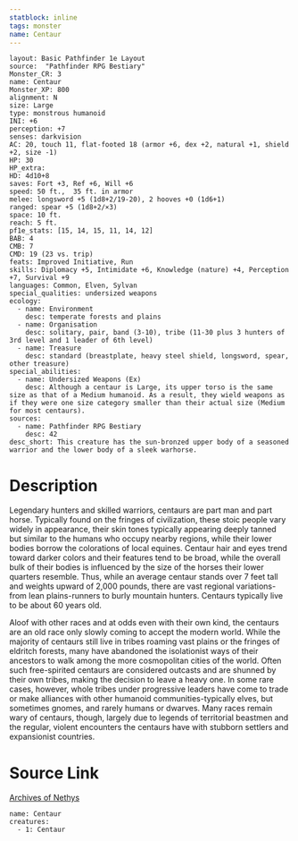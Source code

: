 ```yaml
---
statblock: inline
tags: monster
name: Centaur
---
```

```statblock
layout: Basic Pathfinder 1e Layout
source:  "Pathfinder RPG Bestiary"
Monster_CR: 3
name: Centaur
Monster_XP: 800
alignment: N
size: Large
type: monstrous humanoid
INI: +6
perception: +7
senses: darkvision
AC: 20, touch 11, flat-footed 18 (armor +6, dex +2, natural +1, shield +2, size -1)
HP: 30
HP_extra: 
HD: 4d10+8
saves: Fort +3, Ref +6, Will +6
speed: 50 ft.,  35 ft. in armor
melee: longsword +5 (1d8+2/19-20), 2 hooves +0 (1d6+1)
ranged: spear +5 (1d8+2/×3)
space: 10 ft.
reach: 5 ft.
pf1e_stats: [15, 14, 15, 11, 14, 12]
BAB: 4
CMB: 7
CMD: 19 (23 vs. trip)
feats: Improved Initiative, Run
skills: Diplomacy +5, Intimidate +6, Knowledge (nature) +4, Perception +7, Survival +9
languages: Common, Elven, Sylvan
special_qualities: undersized weapons
ecology:
  - name: Environment
    desc: temperate forests and plains
  - name: Organisation
    desc: solitary, pair, band (3-10), tribe (11-30 plus 3 hunters of 3rd level and 1 leader of 6th level)
  - name: Treasure
    desc: standard (breastplate, heavy steel shield, longsword, spear, other treasure)
special_abilities:
  - name: Undersized Weapons (Ex)
    desc: Although a centaur is Large, its upper torso is the same size as that of a Medium humanoid. As a result, they wield weapons as if they were one size category smaller than their actual size (Medium for most centaurs).
sources:
  - name: Pathfinder RPG Bestiary
    desc: 42
desc_short: This creature has the sun-bronzed upper body of a seasoned warrior and the lower body of a sleek warhorse.
```
# Description
Legendary hunters and skilled warriors, centaurs are part man and part horse. Typically found on the fringes of civilization, these stoic people vary widely in appearance, their skin tones typically appearing deeply tanned but similar to the humans who occupy nearby regions, while their lower bodies borrow the colorations of local equines. Centaur hair and eyes trend toward darker colors and their features tend to be broad, while the overall bulk of their bodies is influenced by the size of the horses their lower quarters resemble. Thus, while an average centaur stands over 7 feet tall and weights upward of 2,000 pounds, there are vast regional variations-from lean plains-runners to burly mountain hunters. Centaurs typically live to be about 60 years old.

Aloof with other races and at odds even with their own kind, the centaurs are an old race only slowly coming to accept the modern world. While the majority of centaurs still live in tribes roaming vast plains or the fringes of eldritch forests, many have abandoned the isolationist ways of their ancestors to walk among the more cosmopolitan cities of the world. Often such free-spirited centaurs are considered outcasts and are shunned by their own tribes, making the decision to leave a heavy one. In some rare cases, however, whole tribes under progressive leaders have come to trade or make alliances with other humanoid communities-typically elves, but sometimes gnomes, and rarely humans or dwarves. Many races remain wary of centaurs, though, largely due to legends of territorial beastmen and the regular, violent encounters the centaurs have with stubborn settlers and expansionist countries.
# Source Link
[Archives of Nethys](https://aonprd.com/MonsterDisplay.aspx?ItemName=Centaur)
```encounter-table
name: Centaur
creatures:
  - 1: Centaur
```
